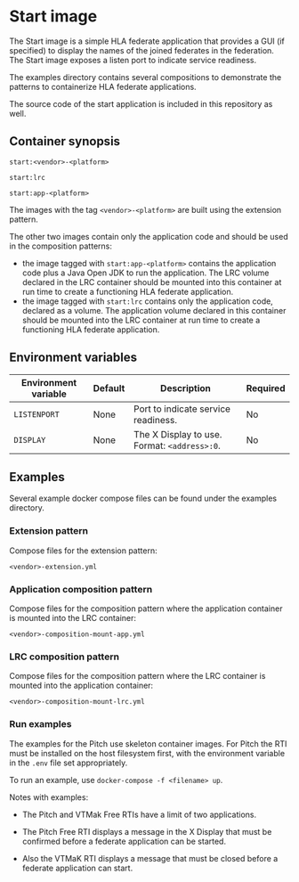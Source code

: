 # Start image

The Start image is a simple HLA federate application that provides a GUI (if specified) to display the names of the joined federates in the federation. The Start image exposes a listen port to indicate service readiness.

The examples directory contains several compositions to demonstrate the patterns to containerize HLA federate applications.

The source code of the start application is included in this repository as well.

## Container synopsis

````
start:<vendor>-<platform>

start:lrc

start:app-<platform>
````

The images with the tag `<vendor>-<platform>` are built using the extension pattern.

The other two images contain only the application code and should be used in the composition patterns:

- the image tagged with `start:app-<platform>` contains the application code plus a Java Open JDK to run the application. The LRC volume declared in the LRC container should be mounted into this container at run time to create a functioning HLA federate application.
- the image tagged with `start:lrc` contains only the application code, declared as a volume. The application volume declared in this container should be mounted into the LRC container at run time to create a functioning HLA federate application.

## Environment variables

| Environment variable               | Default                    | Description                                                  | Required |
| ---------------------------------- | -------------------------- | ------------------------------------------------------------ | -------- |
| ``LISTENPORT``                   | None | Port to indicate service readiness. | No       |
| `DISPLAY` | None | The X Display to use. Format: `<address>:0`. | No |

## Examples

Several example docker compose files can be found under the examples directory.

### Extension pattern

Compose files for the extension pattern:

`<vendor>-extension.yml`

### Application composition pattern

Compose files for the composition pattern where the application container is mounted into the LRC container:

`<vendor>-composition-mount-app.yml`

### LRC composition pattern

Compose files for the composition pattern where the LRC container is mounted into the application container:

`<vendor>-composition-mount-lrc.yml`

### Run examples

The examples for the Pitch use skeleton container images. For Pitch the RTI must be installed on the host filesystem first, with the environment variable in the `.env` file set appropriately.

To run an example, use `docker-compose -f <filename> up`.

Notes with examples:

- The Pitch and VTMak Free RTIs have a limit of two applications.

- The Pitch Free RTI displays a message in the X Display that must be confirmed before a federate application can be started.

- Also the VTMaK RTI displays a message that must be closed before a federate application can start.

